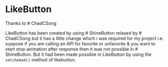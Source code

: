# LikeButton

Thanks to # ChadCSong

LikeButton has been created by using # ShineButton relased by # ChadCSong but it has a little change which i was required for my project i.e. suppose if you are calling an API for favorite or unfavorite & you want to start stop animation after response then it was not possible in # ShineButton. But it had been made possible in LikeButton by using the `setcheked()` method of likebutton.
